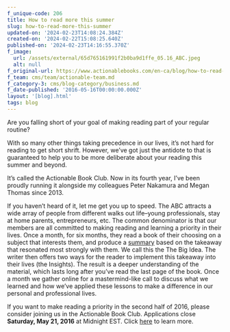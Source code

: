 ```yaml
---
f_unique-code: 206
title: How to read more this summer
slug: how-to-read-more-this-summer
updated-on: '2024-02-23T14:08:24.384Z'
created-on: '2024-02-22T15:08:25.640Z'
published-on: '2024-02-23T14:16:55.370Z'
f_image:
  url: /assets/external/65d765161991f2b0ba9d1ffe_05.16_ABC.jpeg
  alt: null
f_original-url: https://www.actionablebooks.com/en-ca/blog/how-to-read-more-this-summer/
f_team: cms/team/actionable-team.md
f_category-3: cms/blog-category/business.md
f_date-published: '2016-05-16T00:00:00.000Z'
layout: '[blog].html'
tags: blog
---
```


Are you falling short of your goal of making reading part of your regular routine?

With so many other things taking precedence in our lives, it’s not hard for reading to get short shrift. However, we’ve got just the antidote to that is guaranteed to help you to be more deliberate about your reading this summer and beyond.

It’s called the Actionable Book Club. Now in its fourth year, I’ve been proudly running it alongside my colleagues Peter Nakamura and Megan Thomas since 2013.

If you haven’t heard of it, let me get you up to speed. The ABC attracts a wide array of people from different walks out life–young professionals, stay at home parents, entrepreneurs, etc. The common denominator is that our members are all committed to making reading and learning a priority in their lives. Once a month, for six months, they read a book of their choosing on a subject that interests them, and produce a [summary](https://www.actionablebooks.com/en-ca/summaries/) based on the takeaway that resonated most strongly with them. We call this the The Big Idea. The writer then offers two ways for the reader to implement this takeaway into their lives (the Insights). The result is a deeper understanding of the material, which lasts long after you’ve read the last page of the book. Once a month we gather online for a mastermind-like call to discuss what we learned and how we’ve applied these lessons to make a difference in our personal and professional lives.

If you want to make reading a priority in the second half of 2016, please consider joining us in the Actionable Book Club. Applications close **Saturday, May 21, 2016** at Midnight EST. Click [here](https://www.actionablebooks.com/en-ca/bookclub/) to learn more.
